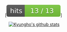 <div align=center>

[![Hits](md-images/badge.svg)]

​	[![Kyungho's github stats](https://github-readme-stats.vercel.app/api?username=zoomspeed)](https://github.com/anuraghazra/github-readme-stats)

</div>